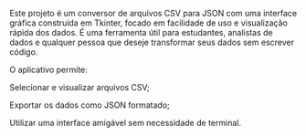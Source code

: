 Este projeto é um conversor de arquivos CSV para JSON com uma interface gráfica construída em Tkinter, focado em facilidade de uso e visualização rápida dos dados. É uma ferramenta útil para estudantes, analistas de dados e qualquer pessoa que deseje transformar seus dados sem escrever código.

O aplicativo permite:

Selecionar e visualizar arquivos CSV;

Exportar os dados como JSON formatado;

Utilizar uma interface amigável sem necessidade de terminal.
